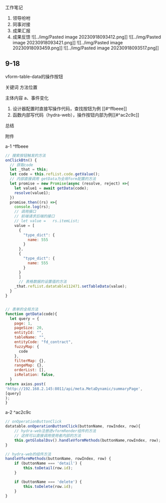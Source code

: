 工作笔记
1. 领导吩咐
2. 同事对接
3. 成果汇报
4. 成果反馈
![[../img/Pasted image 20230918093412.png]]
![[../img/Pasted image 20230918093421.png]]
![[../img/Pasted image 20230918093459.png]]
![[../img/Pasted image 20230918093517.png]]

## 9-18
vform-table-data的操作按钮

关键词
方法位置

主体内容
a、事件变化
1. 设计器配置时直接写操作代码，查找按钮为例 [[#^ffbeee]]
2. 函数内部写代码（hydra-web），操作按钮内部为例[[#^ac2c9c]]



总结


附件

a-1 ^ffbeee
~~~js
// 搜索按钮触发的方法
onClickBtn() {
  // 获取code
  let _that = this;
  let code = this.refList.code.getValue();
  // 内部直接调用 getData为全局form配置的方法
  let promise = new Promise(async (resolve, reject) =>{
    let value1 = await getData(code);
    resolve(value1);
  })
  promise.then((rs) =>{
    console.log(rs);
    // 调用接口
    // 前端请求后端的接口
    // let value =   rs.itemList;
    value = [
      {
        "type_dict": {
          name: 555
        }
      },
      {
        "type_dict": {
          name: 555
        }
      }
      ]
      // 表格数据的设置值的方法
    _that.refList.datatable112471.setTableData(value);
  }
}


// 表单的全局方法
function getData(code){
  let query = {
    page: 1,
    pageSize: 20,
    entityId: "",
    tableName: "",
    entityCode: "fd_contract",
    fuzzyMap: {
      code
    },
    filterMap: {},
    rangeMap: {},
    orderList: [],
    isRelation: false,
  }
return axios.post(
'http://192.168.2.145:8011/api/meta.MetaDynamic/summaryPage',
[query]
);
}
~~~

a-2 ^ac2c9c
~~~js
// onOperationButtonClick
datatable.onOperationButtonClick(buttonName, rowIndex, row){
	// hydra-web注册进vformRender组件的方法
	// 这样可以直接调用使用者内部的方法
	this.getGlobalDsv().handleVformMethods(buttonName,rowIndex, row);
}

// hydra-web的组件方法
handleVformMethods(buttonName, rowIndex, row) {
	if (buttonName === 'detail') {
		this.toDetail(row.id);
	}

	if (buttonName === 'delete') {
		this.toDelete(row.id);
	}
}
~~~



